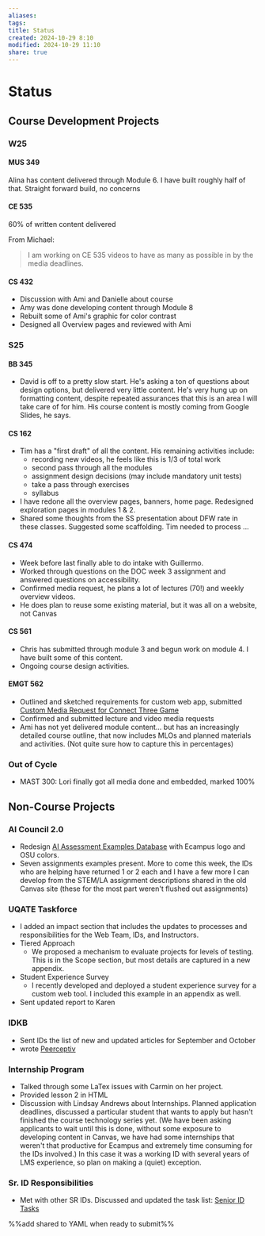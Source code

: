 ```yaml
---
aliases: 
tags: 
title: Status
created: 2024-10-29 8:10
modified: 2024-10-29 11:10
share: true
---
```


# Status

## Course Development Projects

### W25

#### MUS 349

Alina has content delivered through Module 6. I have built roughly half of that. Straight forward build, no concerns

#### CE 535

60% of written content delivered

From Michael:

> I am working on CE 535 videos to have as many as possible in by the media deadlines.

#### CS 432

- Discussion with Ami and Danielle about course
- Amy was done developing content through Module 8
- Rebuilt some of Ami's graphic for color contrast
- Designed all Overview pages and reviewed with Ami

### S25

#### BB 345

- David is off to a pretty slow start. He's asking a ton of questions about design options, but delivered very little content. He's very hung up on formatting content, despite repeated assurances that this is an area I will take care of for him. His course content is mostly coming from Google Slides, he says.

#### CS 162

- Tim has a "first draft" of all the content. His remaining activities include:
	- recording new videos, he feels like this is 1/3 of total work
	- second pass through all the modules
	- assignment design decisions (may include mandatory unit tests)
	- take a pass through exercises
	- syllabus
- I have redone all the overview pages, banners, home page. Redesigned exploration pages in modules 1 & 2.
- Shared some thoughts from the SS presentation about DFW rate in these classes. Suggested some scaffolding. Tim needed to process …

#### CS 474

- Week before last finally able to do intake with Guillermo.
- Worked through questions on the DOC week 3 assignment and answered questions on accessibility.
- Confirmed media request, he plans a lot of lectures (70!) and weekly overview videos.
- He does plan to reuse some existing material, but it was all on a website, not Canvas

#### CS 561

- Chris has submitted through module 3 and begun work on module 4. I have built some of this content.
- Ongoing course design activities.

#### EMGT 562

- Outlined and sketched requirements for custom web app, submitted [Custom Media Request for Connect Three Game](https://app.asana.com/0/1208129321824098/1208573157201912)
- Confirmed and submitted lecture and video media requests
- Ami has not yet delivered module content… but has an increasingly detailed course outline, that now includes MLOs and planned materials and activities. (Not quite sure how to capture this in percentages)

### Out of Cycle

- MAST 300: Lori finally got all media done and embedded, marked 100%

## Non-Course Projects

### AI Council 2.0

- Redesign [AI Assessment Examples Database](https://aicouncil.oregonstate.education/) with Ecampus logo and OSU colors.
- Seven assignments examples present. More to come this week, the IDs who are helping have returned 1 or 2 each and I have a few more I can develop from the STEM/LA assignment descriptions shared in the old Canvas site (these for the most part weren't flushed out assignments)

### UQATE Taskforce

- I added an impact section that includes the updates to processes and responsibilities for the Web Team, IDs, and Instructors.
- Tiered Approach
	- We proposed a mechanism to evaluate projects for levels of testing. This is in the Scope section, but most details are captured in a new appendix.
- Student Experience Survey
	- I recently developed and deployed a student experience survey for a custom web tool. I included this example in an appendix as well.
- Sent updated report to Karen

### IDKB

- Sent IDs the list of new and updated articles for September and October
- wrote [Peerceptiv](https://idkb.oregonstate.education/knowledge-base/peerceptiv/)

### Internship Program

- Talked through some LaTex issues with Carmin on her project.
- Provided lesson 2 in HTML
- Discussion with Lindsay Andrews about Internships. Planned application deadlines, discussed a particular student that wants to apply but hasn't finished the course technology series yet. (We have been asking applicants to wait until this is done, without some exposure to developing content in Canvas, we have had some internships that weren't that productive for Ecampus and extremely time consuming for the IDs involved.) In this case it was a working ID with several years of LMS experience, so plan on making a (quiet) exception.

### Sr. ID Responsibilities

- Met with other SR IDs. Discussed and updated the task list: [Senior ID Tasks](https://docs.google.com/document/d/1tb6d-czF304tFQdyRzdgnwBSu67mRgkGhAfEJooGT60/edit?tab=t.0)

%%add shared to YAML when ready to submit%%
